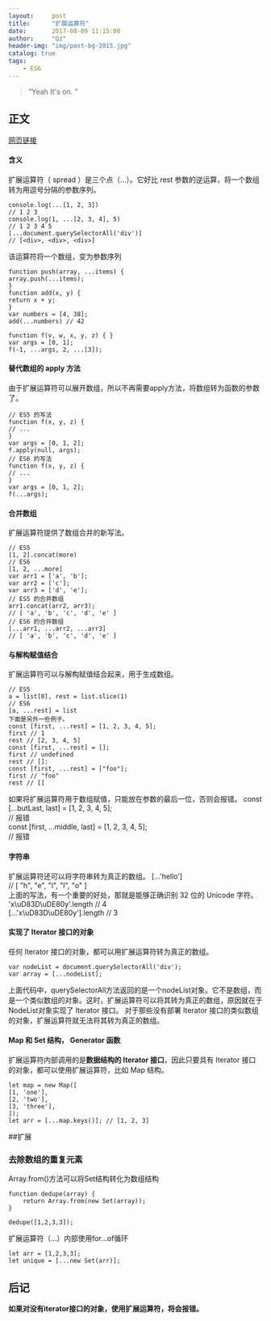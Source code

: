 ```yaml
---
layout:     post
title:      "扩展运算符"
date:       2017-08-09 11:15:00
author:     "Qz"
header-img: "img/post-bg-2015.jpg"
catalog: true
tags:
    - ES6
---
```


> “Yeah It's on. ”


## 正文
[网页链接](http://blog.csdn.net/qq_30100043/article/details/53391308)

#### 含义
扩展运算符（ spread ）是三个点（...）。它好比 rest 参数的逆运算，将一个数组转为用逗号分隔的参数序列。
```
console.log(...[1, 2, 3])  
// 1 2 3  
console.log(1, ...[2, 3, 4], 5)  
// 1 2 3 4 5  
[...document.querySelectorAll('div')]  
// [<div>, <div>, <div>]  
```
该运算符将一个数组，变为参数序列

```
function push(array, ...items) {  
array.push(...items);  
}  
function add(x, y) {  
return x + y;  
}  
var numbers = [4, 38];  
add(...numbers) // 42  
```
```
function f(v, w, x, y, z) { }  
var args = [0, 1];  
f(-1, ...args, 2, ...[3]); 
```
#### 替代数组的 apply 方法
由于扩展运算符可以展开数组，所以不再需要apply方法，将数组转为函数的参数了。
```
// ES5 的写法  
function f(x, y, z) {  
// ...  
}  
var args = [0, 1, 2];  
f.apply(null, args);  
// ES6 的写法  
function f(x, y, z) {  
// ...  
}  
var args = [0, 1, 2];  
f(...args);  
```

#### 合并数组
扩展运算符提供了数组合并的新写法。
```
// ES5  
[1, 2].concat(more)  
// ES6  
[1, 2, ...more]  
var arr1 = ['a', 'b'];  
var arr2 = ['c'];  
var arr3 = ['d', 'e'];  
// ES5 的合并数组  
arr1.concat(arr2, arr3);  
// [ 'a', 'b', 'c', 'd', 'e' ]  
// ES6 的合并数组  
[...arr1, ...arr2, ...arr3]  
// [ 'a', 'b', 'c', 'd', 'e' ]  
```
#### 与解构赋值结合
扩展运算符可以与解构赋值结合起来，用于生成数组。
```
// ES5  
a = list[0], rest = list.slice(1)  
// ES6  
[a, ...rest] = list  
下面是另外一些例子。  
const [first, ...rest] = [1, 2, 3, 4, 5];  
first // 1  
rest // [2, 3, 4, 5]  
const [first, ...rest] = [];  
first // undefined  
rest // []:  
const [first, ...rest] = ["foo"];  
first // "foo"  
rest // []  
```
如果将扩展运算符用于数组赋值，只能放在参数的最后一位，否则会报错。
const [...butLast, last] = [1, 2, 3, 4, 5];  
//  报错  
const [first, ...middle, last] = [1, 2, 3, 4, 5];  
//  报错  

#### 字符串
扩展运算符还可以将字符串转为真正的数组。
[...'hello']  
// [ "h", "e", "l", "l", "o" ]  
上面的写法，有一个重要的好处，那就是能够正确识别 32 位的 Unicode 字符。
'x\uD83D\uDE80y'.length // 4  
[...'x\uD83D\uDE80y'].length // 3  

#### 实现了 Iterator 接口的对象
任何 Iterator 接口的对象，都可以用扩展运算符转为真正的数组。
```
var nodeList = document.querySelectorAll('div');  
var array = [...nodeList];  
```
上面代码中，querySelectorAll方法返回的是一个nodeList对象。它不是数组，而是一个类似数组的对象。这时，扩展运算符可以将其转为真正的数组，原因就在于NodeList对象实现了 Iterator 接口。
对于那些没有部署 Iterator 接口的类似数组的对象，扩展运算符就无法将其转为真正的数组。

#### Map 和 Set 结构， Generator 函数
扩展运算符内部调用的是<strong>数据结构的 Iterator 接口</strong>，因此只要具有 Iterator 接口的对象，都可以使用扩展运算符，比如 Map 结构。
```
let map = new Map([  
[1, 'one'],  
[2, 'two'],  
[3, 'three'],  
]);  
let arr = [...map.keys()]; // [1, 2, 3]  
```

##扩展

### 去除数组的重复元素
Array.from()方法可以将Set结构转化为数组结构
```
function dedupe(array) {
    return Array.from(new Set(array));
}

dedupe([1,2,3,3]);
```

扩展运算符（…）内部使用for…of循环
```
let arr = [1,2,3,3];
let unique = [...new Set(arr)];
```


## 后记
<strong>如果对没有iterator接口的对象，使用扩展运算符，将会报错。</strong>


